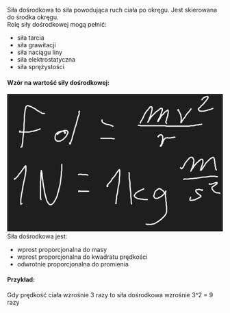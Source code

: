 Siła dośrodkowa to siła powodująca ruch ciała po okręgu. Jest skierowana do środka okręgu.  
Rolę siły dośrodkowej mogą pełnić:
- siła tarcia
- siła grawitacji
- siła naciągu liny
- siła elektrostatyczna
- siła sprężystości
#### Wzór na wartość siły dośrodkowej:
![](Załączniki/Pasted%20image%2020240118083306.png)
Siła dośrodkowa jest:
- wprost proporcjonalna do masy
- wprost proporcjonalna do kwadratu prędkości
- odwrotnie proporcjonalna do promienia
#### Przykład:
Gdy prędkość ciała wzrośnie 3 razy to siła dośrodkowa wzrośnie 3^2 = 9 razy
